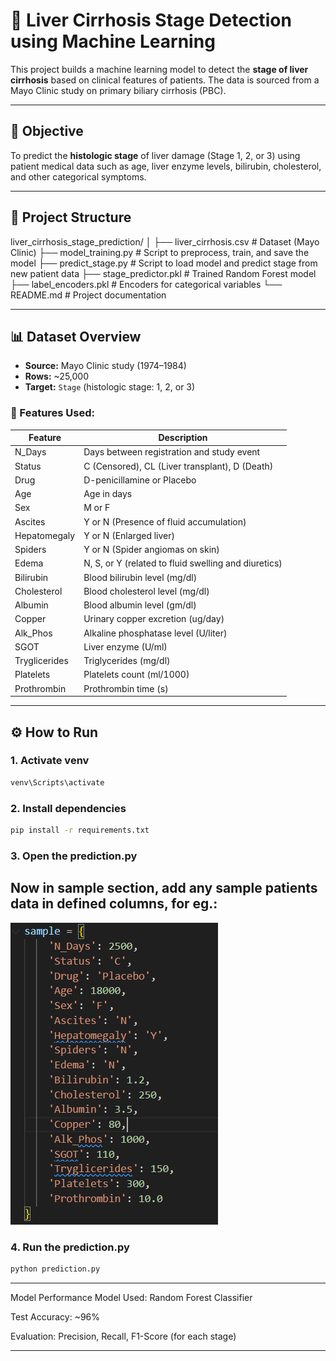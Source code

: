 # 🧬 Liver Cirrhosis Stage Detection using Machine Learning

This project builds a machine learning model to detect the **stage of liver cirrhosis** based on clinical features of patients. The data is sourced from a Mayo Clinic study on primary biliary cirrhosis (PBC).

---

## 🎯 Objective

To predict the **histologic stage** of liver damage (Stage 1, 2, or 3) using patient medical data such as age, liver enzyme levels, bilirubin, cholesterol, and other categorical symptoms.

---

## 📁 Project Structure

liver_cirrhosis_stage_prediction/
│
├── liver_cirrhosis.csv # Dataset (Mayo Clinic)
├── model_training.py # Script to preprocess, train, and save the model
├── predict_stage.py # Script to load model and predict stage from new patient data
├── stage_predictor.pkl # Trained Random Forest model
├── label_encoders.pkl # Encoders for categorical variables
└── README.md # Project documentation


---

## 📊 Dataset Overview

- **Source:** Mayo Clinic study (1974–1984)
- **Rows:** ~25,000
- **Target:** `Stage` (histologic stage: 1, 2, or 3)

### 🔑 Features Used:

| Feature        | Description                                               |
|----------------|-----------------------------------------------------------|
| N_Days         | Days between registration and study event                 |
| Status         | C (Censored), CL (Liver transplant), D (Death)           |
| Drug           | D-penicillamine or Placebo                                |
| Age            | Age in days                                               |
| Sex            | M or F                                                    |
| Ascites        | Y or N (Presence of fluid accumulation)                   |
| Hepatomegaly   | Y or N (Enlarged liver)                                   |
| Spiders        | Y or N (Spider angiomas on skin)                          |
| Edema          | N, S, or Y (related to fluid swelling and diuretics)     |
| Bilirubin      | Blood bilirubin level (mg/dl)                             |
| Cholesterol    | Blood cholesterol level (mg/dl)                           |
| Albumin        | Blood albumin level (gm/dl)                               |
| Copper         | Urinary copper excretion (ug/day)                         |
| Alk_Phos       | Alkaline phosphatase level (U/liter)                      |
| SGOT           | Liver enzyme (U/ml)                                       |
| Tryglicerides  | Triglycerides (mg/dl)                                     |
| Platelets      | Platelets count (ml/1000)                                 |
| Prothrombin    | Prothrombin time (s)                                      |

---

## ⚙️ How to Run

### 1. Activate venv

```bash
venv\Scripts\activate

```
### 2. Install dependencies

```bash
pip install -r requirements.txt

```

### 3. Open the prediction.py
## Now in sample section, add any sample patients data in defined columns, for eg.:
  ![alt text](img/ss.png)

### 4. Run the prediction.py

```bash
python prediction.py

```
---

Model Performance
Model Used: Random Forest Classifier

Test Accuracy: ~96%

Evaluation: Precision, Recall, F1-Score (for each stage)

---




